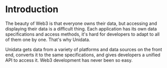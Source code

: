 # Introduction

The beauty of Web3 is that everyone owns their data, but accessing and displaying their data is a difficult thing. Each application has its own data specifications and access methods, it's hard for developers to adapt to all of them one by one. That's why Unidata.

Unidata gets data from a variety of platforms and data sources on the front end, converts it to the same specifications, and gives developers a unified API to access it. Web3 development has never been so easy.

